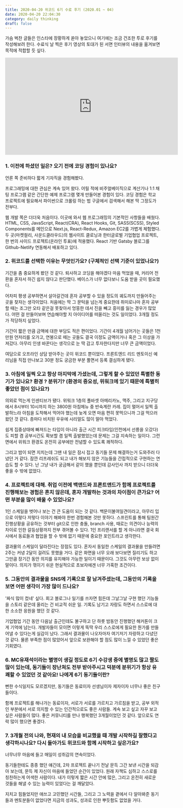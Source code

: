 ```yaml
---
title: 2020-04-20 위코드 6기 수료 후기 (2020.01 ~ 04)
date: 2020-04-20 22:04:30
category: daily thinking
draft: false
---
```


가슴 벅찬 글들은 인스타에 장황하게 쏟아 놓았으니 여기에는 조금 건조한 투로 후기를 작성해보려 한다. 수료식 날 찍은 후기 영상의 토대가 된 서면 인터뷰의 내용을 옮겨보면 목적에 적합할 듯 싶다.

<iframe width="560" height="315" src="https://www.youtube.com/embed/0yj-0Fdsp4g" frameborder="0" allow="accelerometer; autoplay; encrypted-media; gyroscope; picture-in-picture" allowfullscreen></iframe>

### 1. 이전에 하셨던 일은? 오기 전에 코딩 경험이 있나요?

언론 쪽 준비하다 짧게 기자직을 경험해봤다.

프로그래밍에 대한 관심은 계속 있어 왔다. 어릴 적에 비주얼베이직으로 계산기나 1:1 채팅 프로그램 같은 간단한 예제 프로그램 몇개 만들어본 경험이 있다. 코딩 경험은 학교 프로젝트에 필요해서 파이썬으로 크롤링 하는 법 구글에서 검색해서 해본 딱 그정도가 전부다.

웹 개발 쪽은 더더욱 처음이다. 이곳에 와서 웹 프로그래밍의 기본적인 사항들을 배웠다. HTML, CSS, JavaScript, React(CRA), React Hooks, Git, SASS(SCSS), Styled Components를 메인으로 Next.js, React-Redux, Amazon EC2를 가볍게 체험했다. 두 곳(마켓컬리, 사운드클라우드)의 웹사이트 클로닝과 한터글로벌 기업협업 프로젝트, 한 번의 사이드 프로젝트(온라인 투표)에 적용했다. React 기반 Gatsby 블로그를 Github-Netlify 연동해서 배포하고 있다.

### 2. 위코드를 선택한 이유는 무엇인가요? (구체적인 선택 기준이 있었나요?)

기간을 좀 중요하게 봤던 것 같다. 퇴사하고 코딩을 해야겠다 마음 먹었을 때, 커리어 전환을 혼자서 하긴 쉽지 않다고 판단했다. 베이스가 너무 없다보니 도움 받을 곳이 필요했다.

어차피 평생 공부하면서 살아갈건데 혼자 공부할 수 있을 정도의 궤도까지 만들어주는 곳을 찾자는 생각이었다. 처음에는 딱 그 문턱을 넘는게 중요한데 취미로나마 혼자 공부할 때는 조그만 오타 같은걸 못찾아서 엉뚱한 데서 진을 빼고 흥미를 잃는 경우가 많았다. 어떤 걸 만들어보며 연습해야할 지 아이디어를 떠올리는 것도 일이었다. 3개월 정도가 적당하지 싶었다.

기간이 짧은 만큼 금액에 대한 부담도 적은 편이었다. 기간이 4개월 넘어가는 곳들은 1천만원 언저리를 오가고, 연봉으로 떼는 곳들도 결국 이정도 금액이거나 혹은 그 이상을 가져갔다. 아무리 인생 바꾼다는 생각으로 눈 딱 감고 투자한다지만 너무 큰 금액이었다.

여담으로 오프라인 상담 받아주는 곳이 위코드 뿐이었다. 프론트엔드 리드 멘토이신 예리님을 직접 만나보고 30분 정도 궁금한 부분 풀면서 등록 결심하게 됐다.

### 3. 아침에 일찍 오고 항상 마지막에 가셨는데, 그렇게 할 수 있었던 특별한 동기가 있나요? 환경 ? 분위기? (환경의 중요성, 위워크에 있기 때문에 특별히 좋았던 점이 있나요?)

의외로 먹는게 인센티브가 됐다. 위워크 1층의 폴바셋 아메리카노, 맥주, 그리고 지구당에서 8시부터 10시까지 하는 3800원 아침메뉴 중 반숙계란 카레. 집이 멀어서 일찍 출발하느라 아침을 도착해서 먹어야 했는데 늦게 오면 마음 편히 못먹으니까 그걸 먹으러 왔던 것 같다. 층마다 비치된 우유에 시리얼도 많이 말아 먹었다.

쉽게 집중상태에 빠져드는 타입이 아니라 출근 시간 피크타임(인천에서 선릉을 오갔다)도 피할 겸 공부시간도 확보할 겸 일찍 출발했었는데 문제는 그걸 지속하는 일이다. 그런 면에서 위워크 환경도 온전히 공부에만 전념할 수 있도록 쾌적하다.

그리고 밤이 되면 지치는데 그땐 내 일은 잠시 접고 동기들 문제 해결하는거 도와주러 다녔던 거 같다. 잠깐 리프레쉬도 되고 내가 해보지 않은 기능들을 간접적으로 구현하는 연습도 할 수 있다. 난 그냥 내가 궁금해서 같이 했을 뿐인데 감사인사 까지 받으니 더더욱 좋을 수 밖에 없었다.

### 4. 프로젝트에 대해. 취업 이전에 백앤드와 프론트앤드가 함께 프로젝트를 진행해보는 경험은 흔치 않은데, 혼자 개발하는 것과의 차이점이 큰가요? 어떤 부분을 많이 배울 수 있었나요?

1인 스케일을 벗어나 보는 건 큰 도움이 되는 것 같다. 백문이불여일견이라고, 아무리 입으로 이렇다 저렇다 이야기 해봐야 한번 경험해본 것만 못하다. 스프린트를 통해 팀원간 진행상황을 공유하는 것부터 git으로 인한 충돌, branch 사용, 때로는 의견이나 능력의 차이로 인한 갈등상황까지 전부 겪어볼 수 있다. 1인 프리랜서를 할 게 아니라면 결국 회사에서 동료들과 협업을 할 수 밖에 없기 때문에 중요한 포인트라고 생각한다.

결과물의 스케일이 달라진다는 장점도 있다. 혼자서 동일한 스케일의 결과물을 만들려면 2주는 커녕 2달이 걸려도 못했을 거다. 같은 화면을 너무 오래 보다보면 질리기도 하고 그만큼 장기간 동안 의지를 유지해야 가능한 일이기 때문이다. 그것도 아무런 보상 없이 말이다. 의지가 꺾이기 쉬운 현실적으로 초보자에겐 너무 가혹한 조건이다.

### 5. 그동안의 결과물을 SNS에 기록으로 잘 남겨주셨는데, 그동안의 기록을 보면 어떤 생각이 가장 많이 드나요?

'짜식 많이 컸네' 싶다. 회고 블로그나 일기를 쓰자면 힘든데 그날그날 구현 했던 기능들을 스토리 같은데 올리는 건 비교적 쉬운 일. 기록도 남기고 자랑도 하면서 스스로에 대한 소소한 응원을 했던 것 같다.

기업협업 기간 동안 다음날 출근인데도 불구하고 단 하룻 밤동안 진행했던 해커톤이 크게 기억에 남는다. 개발자들이 모이면 이렇게 뚝딱 우리 스스로에게 필요한 뭔가를 만들어낼 수 있다는게 실감이 났다. 그래서 결과물이 나오자마자 여기저기 자랑하고 다녔던 것 같다. 물론 부족한 점이 많았어서 앞으로 보완해야 할 점도 많이 느낄 수 있었던 좋은 기회였다.

### 6. MC유재석이라는 별명이 생길 정도로 6기 수강생 중에 별명도 많고 짤도 많이 있는데, 동기들이 장난쳐도 전부 받아주시고 덕분에 분위기가 항상 유쾌할 수 있었던 것 같아요! 나에게 6기 동기들이란?

뻔한 수식일지도 모르겠지만, 동기들은 동료이자 선생님이자 제자이자 너무나 좋은 친구들이다.

함께 프로젝트를 해나가는 동료이자, 서로가 서로를 가르치고 가르침을 받고, 공부 외적인 부분에서 서로 의지할 수 있는 인간적으로도 좋은 사람들. 계속 보고 싶고 자꾸 보고 싶은 사람들이 많다. 좋은 커뮤니티를 만나 행복했던 3개월이었던 것 같다. 앞으로도 연락 많이 했으면 좋겠다.

### 7. 3개월 전의 나와, 현재의 내 모습을 비교했을 때 개발 시작하길 잘했다고 생각하시나요? 다시 돌아가도 위코드와 함께 시작하고 싶은가요?

너무너무 마음에 들고 매일이 성취감의 연속이었다.

동기들한테도 종종 했던 얘긴데, 2차 프로젝트 끝나기 전날 문득 그간 보낸 시간을 되감아 보는데, 문득 제 자신이 마음에 들었던 순간이 있었다. 원래 자책도 심하고 스스로를 칭찬하는게 어색한 사람이다. 내가 이렇게 짧은 시간 안에 많은, 그리고 온전히 새로운 것들을 해낼 수 있는 능력이 있었다는 걸 깨달았다.

지치고 힘들었지만 애쓰고 고민했던 시간들, 그리고 그 노력을 곁에서 다 알아봐준 동기들과 멘토분들이 없었다면 지금의 성과도, 성과로 인한 뿌듯함도 없었을 거다.
